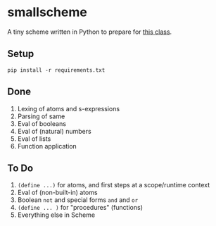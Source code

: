smallscheme
===========

A tiny scheme written in Python to prepare for
[this class](https://www.dabeaz.com/sicp.html).

Setup
-----

`pip install -r requirements.txt`

Done
----
1. Lexing of atoms and s-expressions
1. Parsing of same
1. Eval of booleans
1. Eval of (natural) numbers
1. Eval of lists
1. Function application

To Do
-----
1. `(define ...)` for atoms, and first steps at a scope/runtime context
1. Eval of (non-built-in) atoms
1. Boolean `not` and special forms `and` and `or`
1. `(define ... )` for "procedures" (functions)
1. Everything else in Scheme
